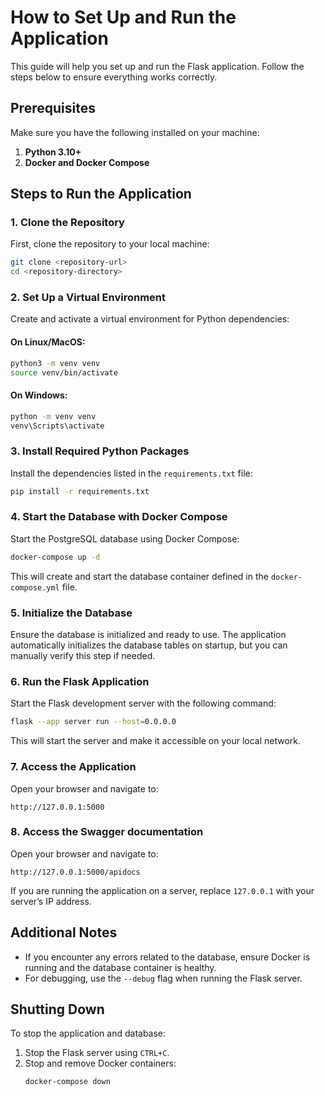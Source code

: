 # How to Set Up and Run the Application

This guide will help you set up and run the Flask application. Follow the steps below to ensure everything works correctly.

## Prerequisites

Make sure you have the following installed on your machine:

1. **Python 3.10+**
2. **Docker and Docker Compose**

## Steps to Run the Application

### 1. Clone the Repository
First, clone the repository to your local machine:
```bash
git clone <repository-url>
cd <repository-directory>
```

### 2. Set Up a Virtual Environment
Create and activate a virtual environment for Python dependencies:

#### On Linux/MacOS:
```bash
python3 -m venv venv
source venv/bin/activate
```

#### On Windows:
```bash
python -m venv venv
venv\Scripts\activate
```

### 3. Install Required Python Packages
Install the dependencies listed in the `requirements.txt` file:
```bash
pip install -r requirements.txt
```

### 4. Start the Database with Docker Compose
Start the PostgreSQL database using Docker Compose:
```bash
docker-compose up -d
```

This will create and start the database container defined in the `docker-compose.yml` file.

### 5. Initialize the Database
Ensure the database is initialized and ready to use. The application automatically initializes the database tables on startup, but you can manually verify this step if needed.

### 6. Run the Flask Application
Start the Flask development server with the following command:
```bash
flask --app server run --host=0.0.0.0
```

This will start the server and make it accessible on your local network.

### 7. Access the Application
Open your browser and navigate to:
```
http://127.0.0.1:5000
```

### 8. Access the Swagger documentation
Open your browser and navigate to:
```
http://127.0.0.1:5000/apidocs
```

If you are running the application on a server, replace `127.0.0.1` with your server’s IP address.

## Additional Notes
- If you encounter any errors related to the database, ensure Docker is running and the database container is healthy.
- For debugging, use the `--debug` flag when running the Flask server.

## Shutting Down
To stop the application and database:

1. Stop the Flask server using `CTRL+C`.
2. Stop and remove Docker containers:
   ```bash
   docker-compose down
   ```

